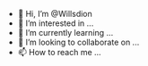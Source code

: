 - 👋 Hi, I’m @Willsdion
- 👀 I’m interested in ...
- 🌱 I’m currently learning ...
- 💞️ I’m looking to collaborate on ...
- 📫 How to reach me ...

<!---
Willsdion/Willsdion is a ✨ special ✨ repository because its `README.md` (this file) appears on your GitHub profile.
You can click the Preview link to take a look at your changes.
--->
